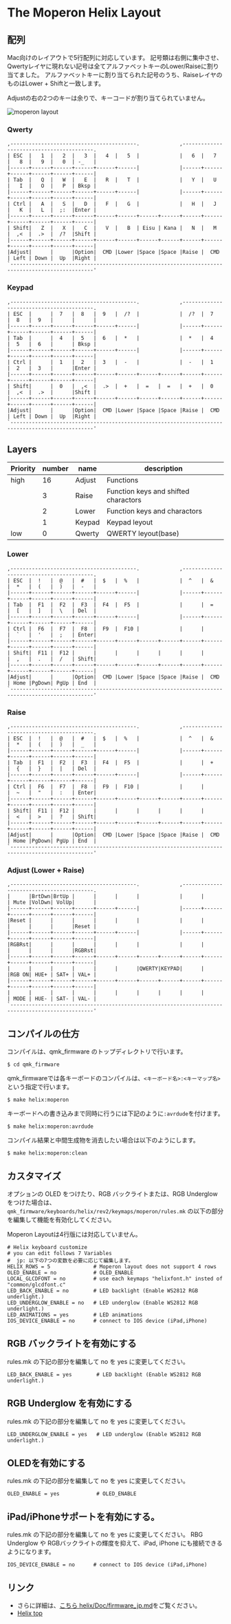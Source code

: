 # The Moperon Helix Layout
## 配列

Mac向けのレイアウトで5行配列に対応しています。
記号類は右側に集中させ、Qwertyレイヤに現れない記号は全てアルファベットキーのLower/Raiseに割り当てました。
アルファベットキーに割り当てられた記号のうち、RaiseレイヤのものはLower + Shiftと一致します。

Adjustの右の2つのキーは余りで、キーコードが割り当てられていません。

![moperon layout](./moperon_layout.png)

### Qwerty

```
,-----------------------------------------.             ,-----------------------------------------.
| ESC  |   1  |   2  |   3  |   4  |   5  |             |   6  |   7  |   8  |   9  |   0  | -_   |
|------+------+------+------+------+------|             |------+------+------+------+------+------|
| Tab  |   Q  |   W  |   E  |   R  |   T  |             |   Y  |   U  |   I  |   O  |   P  | Bksp |
|------+------+------+------+------+------|             |------+------+------+------+------+------|
| Ctrl |   A  |   S  |   D  |   F  |   G  |             |   H  |   J  |   K  |   L  |  ;:  |Enter |
|------+------+------+------+------+------+------+------+------+------+------+------+------+------|
| Shift|   Z  |   X  |   C  |   V  |   B  | Eisu | Kana |   N  |   M  |  ,<  |  .>  |  /?  |Shift |
|------+------+------+------+------+------+------+------+------+------+------+------+------+------|
|Adjust|      |      |Option|  CMD |Lower |Space |Space |Raise |  CMD | Left | Down |  Up  |Right |
`-------------------------------------------------------------------------------------------------'
```

### Keypad

```
,-----------------------------------------.             ,-----------------------------------------.
| ESC  |      |  7   |  8   |  9   |  /?  |             |  /?  |  7   |  8   |  9   |      |      |
|------+------+------+------+------+------|             |------+------+------+------+------+------|
| Tab  |      |  4   |  5   |  6   |  *   |             |  *   |  4   |  5   |  6   |      | Bksp |
|------+------+------+------+------+------|             |------+------+------+------+------+------|
| Ctrl |      |  1   |  2   |  3   |  -   |             |  -   |  1   |  2   |  3   |      |Enter |
|------+------+------+------+------+------+------+------+------+------+------+------+------+------|
| Shift|      |  0   |  ,<  |  .>  |  +   |  =   |  =   |  +   |  0   |  ,<  |  .>  |      |Shift |
|------+------+------+------+------+------+------+------+------+------+------+------+------+------|
|Adjust|      |      |Option|  CMD |Lower |Space |Space |Raise |  CMD | Left | Down |  Up  |Right |
`-------------------------------------------------------------------------------------------------'
```

## Layers

|Priority|number|name|description|
| ---- | ---- | --- | --- |
|high|16|Adjust|Functions|
||3|Raise|Function keys and shifted charactors|
||2|Lower|Function keys and charactors|
||1|Keypad|Keypad leyout|
|low|0|Qwerty|QWERTY leyout(base)|

### Lower
```
,-----------------------------------------.             ,-----------------------------------------.
| ESC  |  !   |  @   |  #   |  $   |  %   |             |  ^   |  &   |  *   |  (   |  )   |  -   |
|------+------+------+------+------+------|             |------+------+------+------+------+------|
| Tab  |  F1  |  F2  |  F3  |  F4  |  F5  |             |      |  =   |  [   |  ]   |  \   | Del  |
|------+------+------+------+------+------|             |------+------+------+------+------+------|
| Ctrl |  F6  |  F7  |  F8  |  F9  |  F10 |             |      |      |  `   |  '   |  ;   | Enter|
|------+------+------+------+------+------+------+------+------+------+------+------+------+------|
| Shift|  F11 |  F12 |      |      |      |      |      |      |      |  ,   |  .   |  /   | Shift|
|------+------+------+------+------+------+------+------+------+------+------+------+------+------|
|Adjust|      |      |Option|  CMD |Lower |Space |Space |Raise |  CMD | Home |PgDown| PgUp | End  |
`-------------------------------------------------------------------------------------------------'
```

### Raise
```
,-----------------------------------------.             ,-----------------------------------------.
| ESC  |  !   |  @   |  #   |  $   |  %   |             |  ^   |  &   |  *   |  (   |  )   |  _   |
|------+------+------+------+------+------|             |------+------+------+------+------+------|
| Tab  |  F1  |  F2  |  F3  |  F4  |  F5  |             |      |  +   |  {   |  }   |  |   | Del  |
|------+------+------+------+------+------|             |------+------+------+------+------+------|
| Ctrl |  F6  |  F7  |  F8  |  F9  |  F10 |             |      |      |  ~   |  "   |  :   | Enter|
|------+------+------+------+------+------+------+------+------+------+------+------+------+------|
| Shift|  F11 |  F12 |      |      |      |      |      |      |      |  <   |  >   |  ?   | Shift|
|------+------+------+------+------+------+------+------+------+------+------+------+------+------|
|Adjust|      |      |Option|  CMD |Lower |Space |Space |Raise |  CMD | Home |PgDown| PgUp | End  |
`-------------------------------------------------------------------------------------------------'
```

### Adjust (Lower + Raise)
```
,-----------------------------------------.             ,-----------------------------------------.
|      |BrtDwn|BrtUp |      |      |      |             |      |      | Mute |VolDwn| VolUp|      |
|------+------+------+------+------+------|             |------+------+------+------+------+------|
|Reset |      |      |      |      |      |             |      |      |      |      |      |Reset |
|------+------+------+------+------+------|             |------+------+------+------+------+------|
|RGBRst|      |      |      |      |      |             |      |      |      |      |      |RGBRst|
|------+------+------+------+------+------+------+------+------+------+------+------+------+------|
|      |      |      |      |      |      |QWERTY|KEYPAD|      |      |RGB ON| HUE+ | SAT+ | VAL+ |
|------+------+------+------+------+------+------+------+------+------+------+------+------+------|
|      |      |      |      |      |      |      |      |      |      | MODE | HUE- | SAT- | VAL- |
`-------------------------------------------------------------------------------------------------'
```

## コンパイルの仕方

コンパイルは、qmk_firmware のトップディレクトリで行います。

```
$ cd qmk_firmware
```
qmk_firmwareでは各キーボードのコンパイルは、`<キーボード名>:<キーマップ名>`という指定で行います。

```
$ make helix:moperon
```

キーボードへの書き込みまで同時に行うには下記のように`:avrdude`を付けます。

```
$ make helix:moperon:avrdude
```

コンパイル結果と中間生成物を消去したい場合は以下のようにします。

```
$ make helix:moperon:clean
```

## カスタマイズ

オプションの OLED をつけたり、RGB バックライトまたは、RGB Underglow をつけた場合は、
`qmk_firmware/keyboards/helix/rev2/keymaps/moperon/rules.mk` の以下の部分を編集して機能を有効化してください。

Moperon Layoutは4行版には対応していません。

```
# Helix keyboard customize
# you can edit follows 7 Variables
#  jp: 以下の7つの変数を必要に応じて編集します。
HELIX_ROWS = 5              # Moperon layout does not support 4 rows
OLED_ENABLE = no            # OLED_ENABLE
LOCAL_GLCDFONT = no         # use each keymaps "helixfont.h" insted of "common/glcdfont.c"
LED_BACK_ENABLE = no        # LED backlight (Enable WS2812 RGB underlight.)
LED_UNDERGLOW_ENABLE = no   # LED underglow (Enable WS2812 RGB underlight.)
LED_ANIMATIONS = yes        # LED animations
IOS_DEVICE_ENABLE = no      # connect to IOS device (iPad,iPhone)

```

## RGB バックライトを有効にする

rules.mk の下記の部分を編集して no を yes に変更してください。

```
LED_BACK_ENABLE = yes        # LED backlight (Enable WS2812 RGB underlight.)
```

## RGB Underglow を有効にする

rules.mk の下記の部分を編集して no を yes に変更してください。
```
LED_UNDERGLOW_ENABLE = yes   # LED underglow (Enable WS2812 RGB underlight.)
```

## OLEDを有効にする

rules.mk の下記の部分を編集して no を yes に変更してください。
```
OLED_ENABLE = yes            # OLED_ENABLE
```

## iPad/iPhoneサポートを有効にする。

rules.mk の下記の部分を編集して no を yes に変更してください。
RBG Underglow や RGBバックライトの輝度を抑えて、iPad, iPhone にも接続できるようになります。

```
IOS_DEVICE_ENABLE = no      # connect to IOS device (iPad,iPhone)
```

## リンク

* さらに詳細は、[こちら helix/Doc/firmware_jp.md](https://github.com/MakotoKurauchi/helix/blob/master/Doc/firmware_jp.md)をご覧ください。
* [Helix top](https://github.com/MakotoKurauchi/helix)
